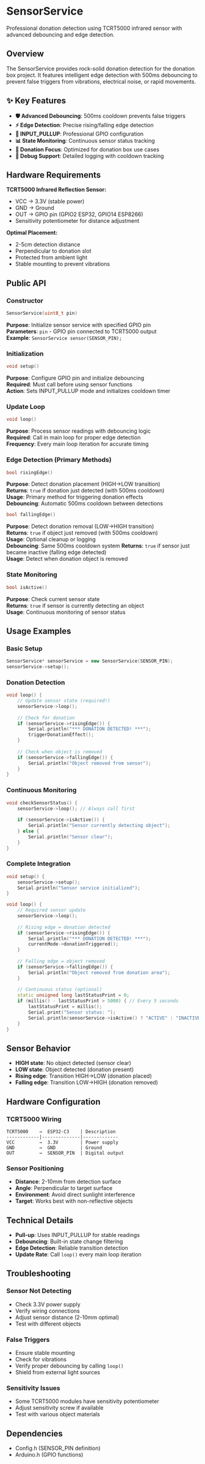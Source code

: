 # SensorService

Professional donation detection using TCRT5000 infrared sensor with advanced debouncing and edge detection.

## Overview

The SensorService provides rock-solid donation detection for the donation box project. It features intelligent edge detection with 500ms debouncing to prevent false triggers from vibrations, electrical noise, or rapid movements.

## ✨ Key Features

- **🛡️ Advanced Debouncing**: 500ms cooldown prevents false triggers
- **⚡ Edge Detection**: Precise rising/falling edge detection
- **🔧 INPUT_PULLUP**: Professional GPIO configuration  
- **📊 State Monitoring**: Continuous sensor status tracking
- **🎯 Donation Focus**: Optimized for donation box use cases
- **🐛 Debug Support**: Detailed logging with cooldown tracking

## Hardware Requirements

**TCRT5000 Infrared Reflection Sensor:**
- VCC → 3.3V (stable power)
- GND → Ground  
- OUT → GPIO pin (GPIO2 ESP32, GPIO14 ESP8266)
- Sensitivity potentiometer for distance adjustment

**Optimal Placement:**
- 2-5cm detection distance
- Perpendicular to donation slot
- Protected from ambient light
- Stable mounting to prevent vibrations

## Public API

### Constructor
```cpp
SensorService(uint8_t pin)
```
**Purpose**: Initialize sensor service with specified GPIO pin  
**Parameters**: `pin` - GPIO pin connected to TCRT5000 output  
**Example**: `SensorService sensor(SENSOR_PIN);`

### Initialization
```cpp
void setup()
```
**Purpose**: Configure GPIO pin and initialize debouncing  
**Required**: Must call before using sensor functions  
**Action**: Sets INPUT_PULLUP mode and initializes cooldown timer

### Update Loop
```cpp
void loop()
```
**Purpose**: Process sensor readings with debouncing logic  
**Required**: Call in main loop for proper edge detection  
**Frequency**: Every main loop iteration for accurate timing

### Edge Detection (Primary Methods)
```cpp
bool risingEdge()
```
**Purpose**: Detect donation placement (HIGH→LOW transition)  
**Returns**: `true` if donation just detected (with 500ms cooldown)  
**Usage**: Primary method for triggering donation effects  
**Debouncing**: Automatic 500ms cooldown between detections

```cpp
bool fallingEdge()
```
**Purpose**: Detect donation removal (LOW→HIGH transition)  
**Returns**: `true` if object just removed (with 500ms cooldown)  
**Usage**: Optional cleanup or logging  
**Debouncing**: Same 500ms cooldown system
**Returns**: `true` if sensor just became inactive (falling edge detected)  
**Usage**: Detect when donation object is removed

### State Monitoring
```cpp
bool isActive()
```
**Purpose**: Check current sensor state  
**Returns**: `true` if sensor is currently detecting an object  
**Usage**: Continuous monitoring of sensor status

## Usage Examples

### Basic Setup
```cpp
SensorService* sensorService = new SensorService(SENSOR_PIN);
sensorService->setup();
```

### Donation Detection
```cpp
void loop() {
    // Update sensor state (required!)
    sensorService->loop();
    
    // Check for donation
    if (sensorService->risingEdge()) {
        Serial.println("*** DONATION DETECTED! ***");
        triggerDonationEffect();
    }
    
    // Check when object is removed
    if (sensorService->fallingEdge()) {
        Serial.println("Object removed from sensor");
    }
}
```

### Continuous Monitoring
```cpp
void checkSensorStatus() {
    sensorService->loop(); // Always call first
    
    if (sensorService->isActive()) {
        Serial.println("Sensor currently detecting object");
    } else {
        Serial.println("Sensor clear");
    }
}
```

### Complete Integration
```cpp
void setup() {
    sensorService->setup();
    Serial.println("Sensor service initialized");
}

void loop() {
    // Required sensor update
    sensorService->loop();
    
    // Rising edge = donation detected
    if (sensorService->risingEdge()) {
        Serial.println("*** DONATION DETECTED! ***");
        currentMode->donationTriggered();
    }
    
    // Falling edge = object removed
    if (sensorService->fallingEdge()) {
        Serial.println("Object removed from donation area");
    }
    
    // Continuous status (optional)
    static unsigned long lastStatusPrint = 0;
    if (millis() - lastStatusPrint > 5000) { // Every 5 seconds
        lastStatusPrint = millis();
        Serial.print("Sensor status: ");
        Serial.println(sensorService->isActive() ? "ACTIVE" : "INACTIVE");
    }
}
```

## Sensor Behavior
- **HIGH state**: No object detected (sensor clear)
- **LOW state**: Object detected (donation present)
- **Rising edge**: Transition HIGH→LOW (donation placed)
- **Falling edge**: Transition LOW→HIGH (donation removed)

## Hardware Configuration
### TCRT5000 Wiring
```
TCRT5000    →  ESP32-C3    | Description
------------|--------------|-------------
VCC         →  3.3V        | Power supply
GND         →  GND         | Ground
OUT         →  SENSOR_PIN  | Digital output
```

### Sensor Positioning
- **Distance**: 2-10mm from detection surface
- **Angle**: Perpendicular to target surface
- **Environment**: Avoid direct sunlight interference
- **Target**: Works best with non-reflective objects

## Technical Details
- **Pull-up**: Uses INPUT_PULLUP for stable readings
- **Debouncing**: Built-in state change filtering
- **Edge Detection**: Reliable transition detection
- **Update Rate**: Call `loop()` every main loop iteration

## Troubleshooting

### Sensor Not Detecting
- Check 3.3V power supply
- Verify wiring connections
- Adjust sensor distance (2-10mm optimal)
- Test with different objects

### False Triggers
- Ensure stable mounting
- Check for vibrations
- Verify proper debouncing by calling `loop()`
- Shield from external light sources

### Sensitivity Issues
- Some TCRT5000 modules have sensitivity potentiometer
- Adjust sensitivity screw if available
- Test with various object materials

## Dependencies
- Config.h (SENSOR_PIN definition)
- Arduino.h (GPIO functions)
